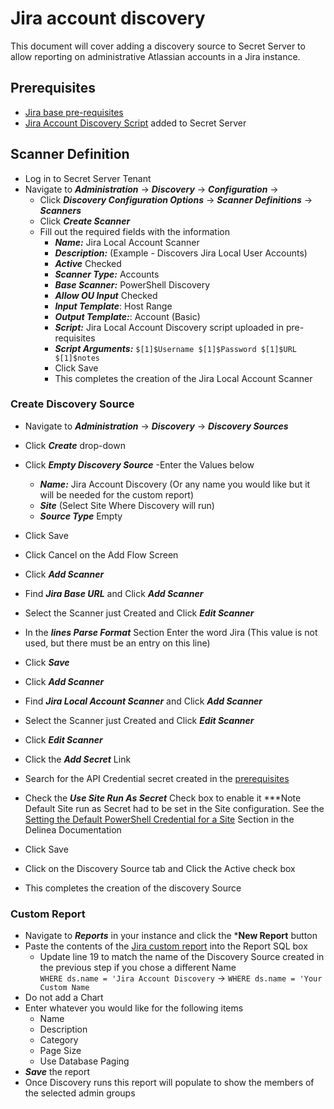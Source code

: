 # Jira account discovery

This document will cover adding a discovery source to Secret Server to allow reporting on administrative Atlassian accounts in a Jira instance. 

## Prerequisites
- [Jira base pre-requisites](../instructions.md)
- [Jira Account Discovery Script](./jira-account-discovery.ps1) added to Secret Server

## Scanner Definition

- Log in to Secret Server Tenant
- Navigate to ***Administration*** -> ***Discovery*** -> ***Configuration*** -> 
    - Click ***Discovery Configuration Options*** -> ***Scanner Definitions*** -> ***Scanners***
    - Click ***Create Scanner***
    - Fill out the required fields with the information
        - ***Name:*** Jira Local Account Scanner
        - ***Description:*** (Example - Discovers Jira Local User Accounts)
        - ***Active*** Checked
        - ***Scanner Type:***  Accounts
        - ***Base Scanner:*** PowerShell Discovery
        - ***Allow OU Input*** Checked
        - ***Input Template***: Host Range 
        - ***Output Template:***: Account (Basic) 
        - ***Script:*** Jira Local Account Discovery script uploaded in pre-requisites
        - ***Script Arguments:*** ```$[1]$Username $[1]$Password $[1]$URL $[1]$notes ```
        - Click Save
        - This completes the creation of the Jira Local Account Scanner

### Create Discovery Source

- Navigate to ***Administration*** -> ***Discovery*** -> ***Discovery Sources***
- Click ***Create*** drop-down
- Click ***Empty Discovery Source***
-Enter the Values below
    - ***Name:*** Jira Account Discovery  (Or any name you would like but it will be needed for the custom report)
    - ***Site*** (Select Site Where Discovery will run) 
    - ***Source Type*** Empty
- Click Save
- Click Cancel on the Add Flow Screen
- Click ***Add Scanner***
- Find ***Jira Base URL*** and Click ***Add Scanner***
- Select the Scanner just Created and Click ***Edit Scanner*** 
- In the ***lines Parse Format*** Section Enter the word Jira (This value is not used, but there must be an entry on this line)
- Click ***Save***

- Click ***Add Scanner***
- Find ***Jira Local Account Scanner*** and Click ***Add Scanner***
- Select the Scanner just Created and Click ***Edit Scanner***
- Click ***Edit Scanner***
- Click the ***Add Secret*** Link
- Search for the API Credential secret created in the [prerequisites](./instructions.md)
- Check the ***Use Site Run As Secret*** Check box to enable it
    ***Note Default Site run as Secret had to be set in the Site configuration.
    See the [Setting the Default PowerShell Credential for a Site](https://docs.delinea.com/online-help/secret-server/authentication/secret-based-credentials-for-scripts/index.htm?Highlight=site) Section in the Delinea Documentation
- Click Save
- Click on the Discovery Source tab and Click the Active check box
- This completes the creation of the discovery Source

### Custom Report

- Navigate to ***Reports*** in your instance and click the ***New Report** button
- Paste the contents of the [Jira custom report](./Jira-additional-data-report.sql) into the Report SQL box
  - Update line 19 to match the name of the Discovery Source created in the previous step if you chose a different Name  
    `WHERE ds.name = 'Jira Account Discovery` -> `WHERE ds.name = 'Your Custom Name`
- Do not add a Chart
- Enter whatever you would like for the following items
  - Name 
  - Description
  - Category
  - Page Size
  - Use Database Paging
- ***Save*** the report
- Once Discovery runs this report will populate to show the members of the selected admin groups
